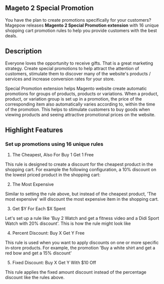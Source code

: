 ## Mageto 2 Special Promotion

You have the plan to create promotions specifically for your customers?
Magepow releases **Magento 2 Special Promotion extension** with 16 unique shopping cart promotion rules to help you provide customers with the best deals. 

## Description

Everyone loves the opportunity to receive gifts. That is a great marketing strategy.
Create special promotions to help attract the attention of customers, stimulate them to discover many of the website's products / services and increase conversion rates for your store.

Special Promotion extension helps Magento website create automatic promotions for groups of products, products or variations.
When a product, product, or variation group is set up in a promotion, the price of the corresponding item also automatically varies according to, within the time of the promotion.
This helps to stimulate customers to buy goods when viewing products and seeing attractive promotional prices on the website.

## Highlight Features
### Set up promotions using 16 unique rules

1. The Cheapest, Also For Buy 1 Get 1 Free

This rule is designed to create a discount for the cheapest product in the shopping cart. For example the following configuration, a 10% discount on the lowest priced product in the shopping cart:


2. The Most Expensive

Similar to setting the rule above, but instead of the cheapest product, 'The most expensive' will discount the most expensive item in the shopping cart.


3. Get $Y For Each $X Spent

Let's set up a rule like 'Buy 2 Watch and get a fitness video and a Didi Sport Watch with 20% discount'. This is how the rule might look like




4. Percent Discount: Buy X Get Y Free

This rule is used when you want to apply discounts on one or more specific in-store products. For example, the promotion 'Buy a white shirt and get a red bow and get a 15% discount'

5. Fixed Discount: Buy X Get Y With $10 Off

This rule applies the fixed amount discount instead of the percentage discount like the rules above.

